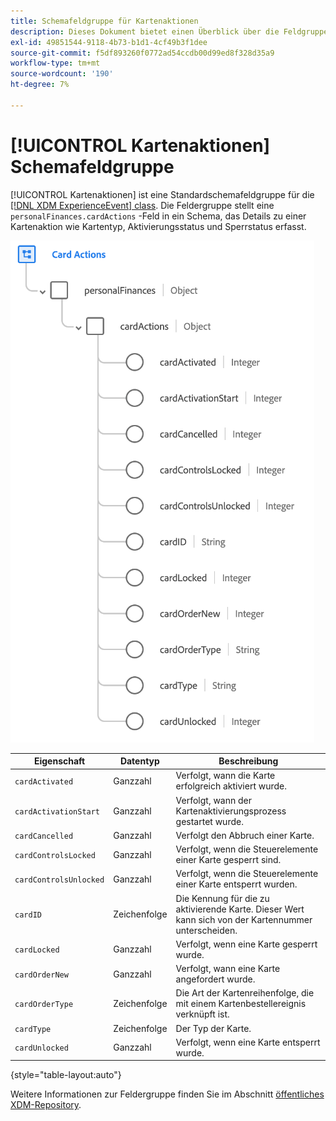 ```yaml
---
title: Schemafeldgruppe für Kartenaktionen
description: Dieses Dokument bietet einen Überblick über die Feldgruppe Kartenaktionen .
exl-id: 49851544-9118-4b73-b1d1-4cf49b3f1dee
source-git-commit: f5df893260f0772ad54ccdb00d99ed8f328d35a9
workflow-type: tm+mt
source-wordcount: '190'
ht-degree: 7%

---
```


# [!UICONTROL Kartenaktionen] Schemafeldgruppe

[!UICONTROL Kartenaktionen] ist eine Standardschemafeldgruppe für die [[!DNL XDM ExperienceEvent] class](../../classes/experienceevent.md). Die Feldergruppe stellt eine `personalFinances.cardActions` -Feld in ein Schema, das Details zu einer Kartenaktion wie Kartentyp, Aktivierungsstatus und Sperrstatus erfasst.

![](../../images/field-groups/card-actions.png)

| Eigenschaft | Datentyp | Beschreibung |
| --- | --- | --- |
| `cardActivated` | Ganzzahl | Verfolgt, wann die Karte erfolgreich aktiviert wurde. |
| `cardActivationStart` | Ganzzahl | Verfolgt, wann der Kartenaktivierungsprozess gestartet wurde. |
| `cardCancelled` | Ganzzahl | Verfolgt den Abbruch einer Karte. |
| `cardControlsLocked` | Ganzzahl | Verfolgt, wenn die Steuerelemente einer Karte gesperrt sind. |
| `cardControlsUnlocked` | Ganzzahl | Verfolgt, wenn die Steuerelemente einer Karte entsperrt wurden. |
| `cardID` | Zeichenfolge | Die Kennung für die zu aktivierende Karte. Dieser Wert kann sich von der Kartennummer unterscheiden. |
| `cardLocked` | Ganzzahl | Verfolgt, wenn eine Karte gesperrt wurde. |
| `cardOrderNew` | Ganzzahl | Verfolgt, wann eine Karte angefordert wurde. |
| `cardOrderType` | Zeichenfolge | Die Art der Kartenreihenfolge, die mit einem Kartenbestellereignis verknüpft ist. |
| `cardType` | Zeichenfolge | Der Typ der Karte. |
| `cardUnlocked` | Ganzzahl | Verfolgt, wenn eine Karte entsperrt wurde. |

{style="table-layout:auto"}

Weitere Informationen zur Feldergruppe finden Sie im Abschnitt [öffentliches XDM-Repository](https://github.com/adobe/xdm/blob/master/docs/reference/fieldgroups/experience-event/experienceevent-card-actions.schema.json).
